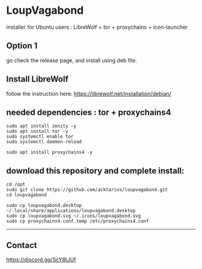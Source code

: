 # LoupVagabond
installer for Ubuntu users : LibreWolf + tor + proxychains + icon-launcher

## Option 1
go check the release page, and install using deb file.

## Install LibreWolf
follow the instruction here: https://librewolf.net/installation/debian/ 

## needed dependencies : tor + proxychains4
`sudo apt install zenity -y`  
`sudo apt install tor -y`  
`sudo systemctl enable tor`  
`sudo systemctl daemon-reload`  

`sudo apt install proxychains4 -y`  


## download this repository and complete install:
`cd /opt`  
`sudo git clone https://github.com/acktarius/loupvagabond.git`  
`cd loupvagabond`  

`sudo cp loupvagabond.desktop ~/.local/share/applications/loupvagabond.desktop`  
`sudo cp loupvagabond.svg ~/.icons/loupvagabond.svg`  
`sudo cp proxychains4.conf.temp /etc/proxychains4.conf`

---

## Contact
https://discord.gg/ScY8tJUf
